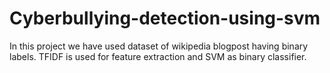 # Cyberbullying-detection-using-svm
In this project we have used dataset of wikipedia blogpost having binary labels.  TFIDF is used for feature extraction and SVM as binary classifier. 
